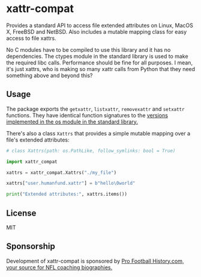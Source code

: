 # xattr-compat

Provides a standard API to access file extended attributes on Linux, MacOS X, FreeBSD and NetBSD. Also includes a mutable mapping class for easy access to file xattrs.

No C modules have to be compiled to use this library and it has no dependencies. The ctypes module in the standard library is used to make the required libc calls. Performance should be fine for all purposes. I mean, it's just xattrs, who is making so many xattr calls from Python that they need something above and beyond this?

## Usage

The package exports the `getxattr`, `listxattr`, `removexattr` and `setxattr` functions. They have identical function signatures to the [versions implemented in the os module in the standard library.](https://docs.python.org/3/library/os.html#linux-extended-attributes)

There's also a class `Xattrs` that provides a simple mutable mapping over a file's extended attributes:

```python
# class Xattrs(path: os.PathLike, follow_symlinks: bool = True)

import xattr_compat

xattrs = xattr_compat.Xattrs("./my_file")

xattrs["user.humanfund.xattr"] = b"hello\0world"

print("Extended attributes:", xattrs.items())
```

## License

MIT

## Sponsorship

Development of xattr-compat is sponsored by [Pro Football History.com, your source for NFL coaching biographies.](https://pro-football-history.com)

